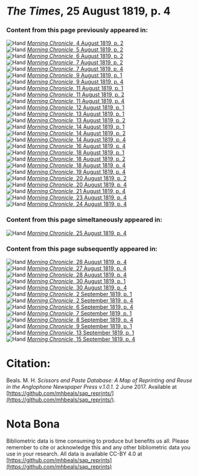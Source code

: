 # *The Times*, 25 August 1819, p. 4  
  
### Content from this page previously appeared in:  
![Hand](http://scissorsandpaste.net/wp-content/uploads/2017/06/smallhandpointer.png) [*Morning Chronicle*, 4 August 1819, p. 2](https://mhbeals.github.io/sap_html/Morning-Chronicle/Morning-Chronicle-4-August-1819-p-2)  
![Hand](http://scissorsandpaste.net/wp-content/uploads/2017/06/smallhandpointer.png) [*Morning Chronicle*, 5 August 1819, p. 2](https://mhbeals.github.io/sap_html/Morning-Chronicle/Morning-Chronicle-5-August-1819-p-2)  
![Hand](http://scissorsandpaste.net/wp-content/uploads/2017/06/smallhandpointer.png) [*Morning Chronicle*, 6 August 1819, p. 2](https://mhbeals.github.io/sap_html/Morning-Chronicle/Morning-Chronicle-6-August-1819-p-2)  
![Hand](http://scissorsandpaste.net/wp-content/uploads/2017/06/smallhandpointer.png) [*Morning Chronicle*, 7 August 1819, p. 2](https://mhbeals.github.io/sap_html/Morning-Chronicle/Morning-Chronicle-7-August-1819-p-2)  
![Hand](http://scissorsandpaste.net/wp-content/uploads/2017/06/smallhandpointer.png) [*Morning Chronicle*, 7 August 1819, p. 4](https://mhbeals.github.io/sap_html/Morning-Chronicle/Morning-Chronicle-7-August-1819-p-4)  
![Hand](http://scissorsandpaste.net/wp-content/uploads/2017/06/smallhandpointer.png) [*Morning Chronicle*, 9 August 1819, p. 1](https://mhbeals.github.io/sap_html/Morning-Chronicle/Morning-Chronicle-9-August-1819-p-1)  
![Hand](http://scissorsandpaste.net/wp-content/uploads/2017/06/smallhandpointer.png) [*Morning Chronicle*, 9 August 1819, p. 4](https://mhbeals.github.io/sap_html/Morning-Chronicle/Morning-Chronicle-9-August-1819-p-4)  
![Hand](http://scissorsandpaste.net/wp-content/uploads/2017/06/smallhandpointer.png) [*Morning Chronicle*, 11 August 1819, p. 1](https://mhbeals.github.io/sap_html/Morning-Chronicle/Morning-Chronicle-11-August-1819-p-1)  
![Hand](http://scissorsandpaste.net/wp-content/uploads/2017/06/smallhandpointer.png) [*Morning Chronicle*, 11 August 1819, p. 2](https://mhbeals.github.io/sap_html/Morning-Chronicle/Morning-Chronicle-11-August-1819-p-2)  
![Hand](http://scissorsandpaste.net/wp-content/uploads/2017/06/smallhandpointer.png) [*Morning Chronicle*, 11 August 1819, p. 4](https://mhbeals.github.io/sap_html/Morning-Chronicle/Morning-Chronicle-11-August-1819-p-4)  
![Hand](http://scissorsandpaste.net/wp-content/uploads/2017/06/smallhandpointer.png) [*Morning Chronicle*, 12 August 1819, p. 1](https://mhbeals.github.io/sap_html/Morning-Chronicle/Morning-Chronicle-12-August-1819-p-1)  
![Hand](http://scissorsandpaste.net/wp-content/uploads/2017/06/smallhandpointer.png) [*Morning Chronicle*, 13 August 1819, p. 1](https://mhbeals.github.io/sap_html/Morning-Chronicle/Morning-Chronicle-13-August-1819-p-1)  
![Hand](http://scissorsandpaste.net/wp-content/uploads/2017/06/smallhandpointer.png) [*Morning Chronicle*, 13 August 1819, p. 2](https://mhbeals.github.io/sap_html/Morning-Chronicle/Morning-Chronicle-13-August-1819-p-2)  
![Hand](http://scissorsandpaste.net/wp-content/uploads/2017/06/smallhandpointer.png) [*Morning Chronicle*, 14 August 1819, p. 1](https://mhbeals.github.io/sap_html/Morning-Chronicle/Morning-Chronicle-14-August-1819-p-1)  
![Hand](http://scissorsandpaste.net/wp-content/uploads/2017/06/smallhandpointer.png) [*Morning Chronicle*, 14 August 1819, p. 2](https://mhbeals.github.io/sap_html/Morning-Chronicle/Morning-Chronicle-14-August-1819-p-2)  
![Hand](http://scissorsandpaste.net/wp-content/uploads/2017/06/smallhandpointer.png) [*Morning Chronicle*, 14 August 1819, p. 4](https://mhbeals.github.io/sap_html/Morning-Chronicle/Morning-Chronicle-14-August-1819-p-4)  
![Hand](http://scissorsandpaste.net/wp-content/uploads/2017/06/smallhandpointer.png) [*Morning Chronicle*, 16 August 1819, p. 4](https://mhbeals.github.io/sap_html/Morning-Chronicle/Morning-Chronicle-16-August-1819-p-4)  
![Hand](http://scissorsandpaste.net/wp-content/uploads/2017/06/smallhandpointer.png) [*Morning Chronicle*, 18 August 1819, p. 1](https://mhbeals.github.io/sap_html/Morning-Chronicle/Morning-Chronicle-18-August-1819-p-1)  
![Hand](http://scissorsandpaste.net/wp-content/uploads/2017/06/smallhandpointer.png) [*Morning Chronicle*, 18 August 1819, p. 2](https://mhbeals.github.io/sap_html/Morning-Chronicle/Morning-Chronicle-18-August-1819-p-2)  
![Hand](http://scissorsandpaste.net/wp-content/uploads/2017/06/smallhandpointer.png) [*Morning Chronicle*, 18 August 1819, p. 4](https://mhbeals.github.io/sap_html/Morning-Chronicle/Morning-Chronicle-18-August-1819-p-4)  
![Hand](http://scissorsandpaste.net/wp-content/uploads/2017/06/smallhandpointer.png) [*Morning Chronicle*, 19 August 1819, p. 4](https://mhbeals.github.io/sap_html/Morning-Chronicle/Morning-Chronicle-19-August-1819-p-4)  
![Hand](http://scissorsandpaste.net/wp-content/uploads/2017/06/smallhandpointer.png) [*Morning Chronicle*, 20 August 1819, p. 2](https://mhbeals.github.io/sap_html/Morning-Chronicle/Morning-Chronicle-20-August-1819-p-2)  
![Hand](http://scissorsandpaste.net/wp-content/uploads/2017/06/smallhandpointer.png) [*Morning Chronicle*, 20 August 1819, p. 4](https://mhbeals.github.io/sap_html/Morning-Chronicle/Morning-Chronicle-20-August-1819-p-4)  
![Hand](http://scissorsandpaste.net/wp-content/uploads/2017/06/smallhandpointer.png) [*Morning Chronicle*, 21 August 1819, p. 4](https://mhbeals.github.io/sap_html/Morning-Chronicle/Morning-Chronicle-21-August-1819-p-4)  
![Hand](http://scissorsandpaste.net/wp-content/uploads/2017/06/smallhandpointer.png) [*Morning Chronicle*, 23 August 1819, p. 4](https://mhbeals.github.io/sap_html/Morning-Chronicle/Morning-Chronicle-23-August-1819-p-4)  
![Hand](http://scissorsandpaste.net/wp-content/uploads/2017/06/smallhandpointer.png) [*Morning Chronicle*, 24 August 1819, p. 4](https://mhbeals.github.io/sap_html/Morning-Chronicle/Morning-Chronicle-24-August-1819-p-4)  
  
### Content from this page simeltaneously appeared in:  
![Hand](http://scissorsandpaste.net/wp-content/uploads/2017/06/smallhandpointer.png) [*Morning Chronicle*, 25 August 1819, p. 4](https://mhbeals.github.io/sap_html/Morning-Chronicle/Morning-Chronicle-25-August-1819-p-4)  
  
### Content from this page subsequently appeared in:  
![Hand](http://scissorsandpaste.net/wp-content/uploads/2017/06/smallhandpointer.png) [*Morning Chronicle*, 26 August 1819, p. 4](https://mhbeals.github.io/sap_html/Morning-Chronicle/Morning-Chronicle-26-August-1819-p-4)  
![Hand](http://scissorsandpaste.net/wp-content/uploads/2017/06/smallhandpointer.png) [*Morning Chronicle*, 27 August 1819, p. 4](https://mhbeals.github.io/sap_html/Morning-Chronicle/Morning-Chronicle-27-August-1819-p-4)  
![Hand](http://scissorsandpaste.net/wp-content/uploads/2017/06/smallhandpointer.png) [*Morning Chronicle*, 28 August 1819, p. 4](https://mhbeals.github.io/sap_html/Morning-Chronicle/Morning-Chronicle-28-August-1819-p-4)  
![Hand](http://scissorsandpaste.net/wp-content/uploads/2017/06/smallhandpointer.png) [*Morning Chronicle*, 30 August 1819, p. 1](https://mhbeals.github.io/sap_html/Morning-Chronicle/Morning-Chronicle-30-August-1819-p-1)  
![Hand](http://scissorsandpaste.net/wp-content/uploads/2017/06/smallhandpointer.png) [*Morning Chronicle*, 30 August 1819, p. 4](https://mhbeals.github.io/sap_html/Morning-Chronicle/Morning-Chronicle-30-August-1819-p-4)  
![Hand](http://scissorsandpaste.net/wp-content/uploads/2017/06/smallhandpointer.png) [*Morning Chronicle*, 2 September 1819, p. 1](https://mhbeals.github.io/sap_html/Morning-Chronicle/Morning-Chronicle-2-September-1819-p-1)  
![Hand](http://scissorsandpaste.net/wp-content/uploads/2017/06/smallhandpointer.png) [*Morning Chronicle*, 2 September 1819, p. 4](https://mhbeals.github.io/sap_html/Morning-Chronicle/Morning-Chronicle-2-September-1819-p-4)  
![Hand](http://scissorsandpaste.net/wp-content/uploads/2017/06/smallhandpointer.png) [*Morning Chronicle*, 6 September 1819, p. 4](https://mhbeals.github.io/sap_html/Morning-Chronicle/Morning-Chronicle-6-September-1819-p-4)  
![Hand](http://scissorsandpaste.net/wp-content/uploads/2017/06/smallhandpointer.png) [*Morning Chronicle*, 7 September 1819, p. 1](https://mhbeals.github.io/sap_html/Morning-Chronicle/Morning-Chronicle-7-September-1819-p-1)  
![Hand](http://scissorsandpaste.net/wp-content/uploads/2017/06/smallhandpointer.png) [*Morning Chronicle*, 8 September 1819, p. 4](https://mhbeals.github.io/sap_html/Morning-Chronicle/Morning-Chronicle-8-September-1819-p-4)  
![Hand](http://scissorsandpaste.net/wp-content/uploads/2017/06/smallhandpointer.png) [*Morning Chronicle*, 9 September 1819, p. 1](https://mhbeals.github.io/sap_html/Morning-Chronicle/Morning-Chronicle-9-September-1819-p-1)  
![Hand](http://scissorsandpaste.net/wp-content/uploads/2017/06/smallhandpointer.png) [*Morning Chronicle*, 13 September 1819, p. 1](https://mhbeals.github.io/sap_html/Morning-Chronicle/Morning-Chronicle-13-September-1819-p-1)  
![Hand](http://scissorsandpaste.net/wp-content/uploads/2017/06/smallhandpointer.png) [*Morning Chronicle*, 15 September 1819, p. 4](https://mhbeals.github.io/sap_html/Morning-Chronicle/Morning-Chronicle-15-September-1819-p-4)  


# Citation: 

Beals. M. H. *Scissors and Paste Database: A Map of Reprinting and Reuse in the Anglophone Newspaper Press v.1.0.1.* 2 June 2017. Available at [https://github.com/mhbeals/sap_reprints/](https://github.com/mhbeals/sap_reprints/). 

# Nota Bona

Bibliometric data is time consuming to produce but benefits us all. Please remember to cite or acknowledge this and any other bibliometric data you use in your research. All data is available CC-BY 4.0 at [https://github.com/mhbeals/sap_reprints](https://github.com/mhbeals/sap_reprints)